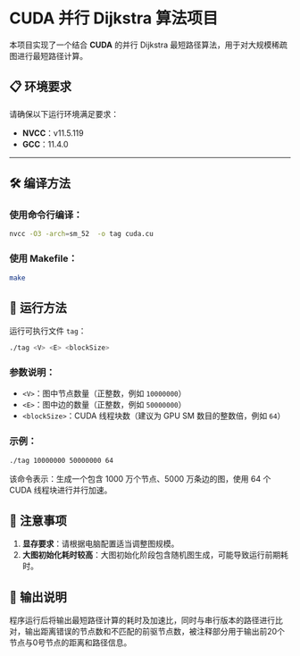 # CUDA 并行 Dijkstra 算法项目

本项目实现了一个结合 **CUDA** 的并行 Dijkstra 最短路径算法，用于对大规模稀疏图进行最短路径计算。

## 📋 环境要求

请确保以下运行环境满足要求：

- **NVCC**：v11.5.119  
- **GCC**：11.4.0  

---

## 🛠️ 编译方法

### 使用命令行编译：

```bash
nvcc -O3 -arch=sm_52  -o tag cuda.cu
```

### 使用 Makefile：

```bash
make
```

## 🚀 运行方法

运行可执行文件 `tag`：

```bash
./tag <V> <E> <blockSize>
```

### 参数说明：

* `<V>`：图中节点数量（正整数，例如 `10000000`）
* `<E>`：图中边的数量（正整数，例如 `50000000`）
* `<blockSize>`：CUDA 线程块数（建议为 GPU SM 数目的整数倍，例如 `64`）

### 示例：

```bash
./tag 10000000 50000000 64
```

该命令表示：生成一个包含 1000 万个节点、5000 万条边的图，使用 64 个 CUDA 线程块进行并行加速。

## 📌 注意事项

1. **显存要求**：请根据电脑配置适当调整图规模。
2. **大图初始化耗时较高**：大图初始化阶段包含随机图生成，可能导致运行前期耗时。

## 📄 输出说明

程序运行后将输出最短路径计算的耗时及加速比，同时与串行版本的路径进行比对，输出距离错误的节点数和不匹配的前驱节点数，被注释部分用于输出前20个节点与0号节点的距离和路径信息。
